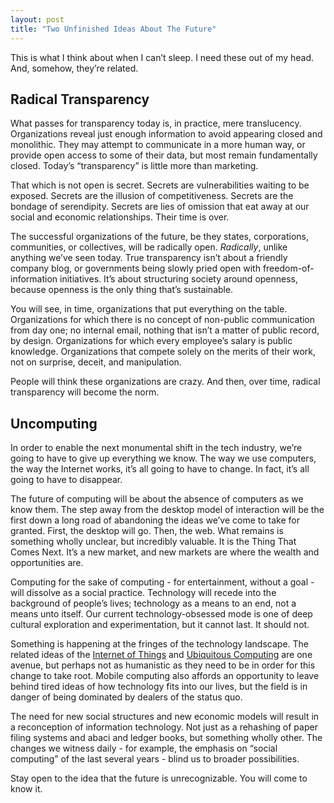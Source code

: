 ```yaml
---
layout: post
title: "Two Unfinished Ideas About The Future"
---
```





This is what I think about when I can’t sleep. I need these out of my head. And, somehow, they’re related.

Radical Transparency
--------------------

What passes for transparency today is, in practice, mere translucency. Organizations reveal just enough information to avoid appearing closed and monolithic. They may attempt to communicate in a more human way, or provide open access to some of their data, but most remain fundamentally closed. Today’s “transparency” is little more than marketing.

That which is not open is secret. Secrets are vulnerabilities waiting to be exposed. Secrets are the illusion of competitiveness. Secrets are the bondage of serendipity. Secrets are lies of omission that eat away at our social and economic relationships. Their time is over.

The successful organizations of the future, be they states, corporations, communities, or collectives, will be radically open. *Radically*, unlike anything we’ve seen today. True transparency isn’t about a friendly company blog, or governments being slowly pried open with freedom-of-information initiatives. It’s about structuring society around openness, because openness is the only thing that’s sustainable.

You will see, in time, organizations that put everything on the table. Organizations for which there is no concept of non-public communication from day one; no internal email, nothing that isn’t a matter of public record, by design. Organizations for which every employee’s salary is public knowledge. Organizations that compete solely on the merits of their work, not on surprise, deceit, and manipulation.

People will think these organizations are crazy. And then, over time, radical transparency will become the norm.

Uncomputing
-----------

In order to enable the next monumental shift in the tech industry, we’re going to have to give up everything we know. The way we use computers, the way the Internet works, it’s all going to have to change. In fact, it’s all going to have to disappear.

The future of computing will be about the absence of computers as we know them. The step away from the desktop model of interaction will be the first down a long road of abandoning the ideas we’ve come to take for granted. First, the desktop will go. Then, the web. What remains is something wholly unclear, but incredibly valuable. It is the Thing That Comes Next. It’s a new market, and new markets are where the wealth and opportunities are.

Computing for the sake of computing - for entertainment, without a goal - will dissolve as a social practice. Technology will recede into the background of people’s lives; technology as a means to an end, not a means unto itself. Our current technology-obsessed mode is one of deep cultural exploration and experimentation, but it cannot last. It should not.

Something is happening at the fringes of the technology landscape. The related ideas of the [Internet of Things](http://en.wikipedia.org/wiki/Internet_of_Things) and [Ubiquitous Computing](http://en.wikipedia.org/wiki/Ubiquitous_computing) are one avenue, but perhaps not as humanistic as they need to be in order for this change to take root. Mobile computing also affords an opportunity to leave behind tired ideas of how technology fits into our lives, but the field is in danger of being dominated by dealers of the status quo.

The need for new social structures and new economic models will result in a reconception of information technology. Not just as a rehashing of paper filing systems and abaci and ledger books, but something wholly other. The changes we witness daily - for example, the emphasis on “social computing” of the last several years - blind us to broader possibilities.

Stay open to the idea that the future is unrecognizable. You will come to know it.
